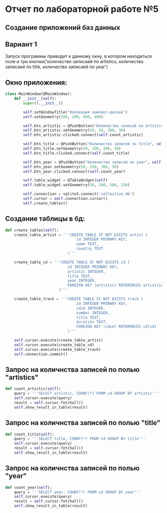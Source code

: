 # Отчет по лабораторной работе №5

## Создание приложений баз данных

## Вариант 1

Запуск программы приводит к данному окну, в котором находиться поле и три кнопки('количество записаей по artistics, количество записаей по title, количество записаей по year')

## Окно приложения:

```Python
class MainWindow(QMainWindow):
    def __init__(self):
        super().__init__()

        self.setWindowTitle("Коллекция компакт-дисков")
        self.setGeometry(100, 100, 600, 400)

        self.btn_artistic = QPushButton("Количество записей по artistic", self)
        self.btn_artistic.setGeometry(50, 50, 300, 30)
        self.btn_artistic.clicked.connect(self.count_artistic)

        self.btn_title = QPushButton("Количество записей по title", self)
        self.btn_title.setGeometry(50, 100, 300, 30)
        self.btn_title.clicked.connect(self.count_title)

        self.btn_year = QPushButton("Количество записей по year", self)
        self.btn_year.setGeometry(50, 150, 300, 30)
        self.btn_year.clicked.connect(self.count_year)

        self.table_widget = QTableWidget(self)
        self.table_widget.setGeometry(50, 200, 500, 150)

        self.connection = sqlite3.connect('collection.db')
        self.cursor = self.connection.cursor()
        self.create_tables()
```

## Создание таблицы в бд:

```Python
def create_tables(self):
    create_table_artist = '''CREATE TABLE IF NOT EXISTS artist (
                                id INTEGER PRIMARY KEY,
                                name TEXT,
                                country TEXT
                            )'''

    create_table_cd = '''CREATE TABLE IF NOT EXISTS cd (
                            id INTEGER PRIMARY KEY,
                            artistic INTEGER,
                            title TEXT,
                            year INTEGER,
                            FOREIGN KEY (artistic) REFERENCES artist(id)
                        )'''

    create_table_track = '''CREATE TABLE IF NOT EXISTS track (
                                id INTEGER PRIMARY KEY,
                                cdid INTEGER,
                                number INTEGER,
                                title TEXT,
                                duration TEXT,
                                FOREIGN KEY (cdid) REFERENCES cd(id)
                            )'''

    self.cursor.execute(create_table_artist)
    self.cursor.execute(create_table_cd)
    self.cursor.execute(create_table_track)
    self.connection.commit()
```

## Запрос на количнства записей по полью "artistics"

```Python
def count_artistic(self):
    query = '''SELECT artistic, COUNT(*) FROM cd GROUP BY artistic'''
    self.cursor.execute(query)
    result = self.cursor.fetchall()
    self.show_result_in_table(result)
```

## Запрос на количнства записей по полью "title"

```Python
def count_title(self):
    query = '''SELECT title, COUNT(*) FROM cd GROUP BY title'''
    self.cursor.execute(query)
    result = self.cursor.fetchall()
    self.show_result_in_table(result)
```

## Запрос на количнства записей по полью "year"

```Python
def count_year(self):
    query = '''SELECT year, COUNT(*) FROM cd GROUP BY year'''
    self.cursor.execute(query)
    result = self.cursor.fetchall()
    self.show_result_in_table(result)
```

